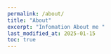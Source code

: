 ```yaml
---
permalink: /about/
title: "About"
excerpt: "Infomation About me "
last_modified_at: 2025-01-15
toc: true
---
```


